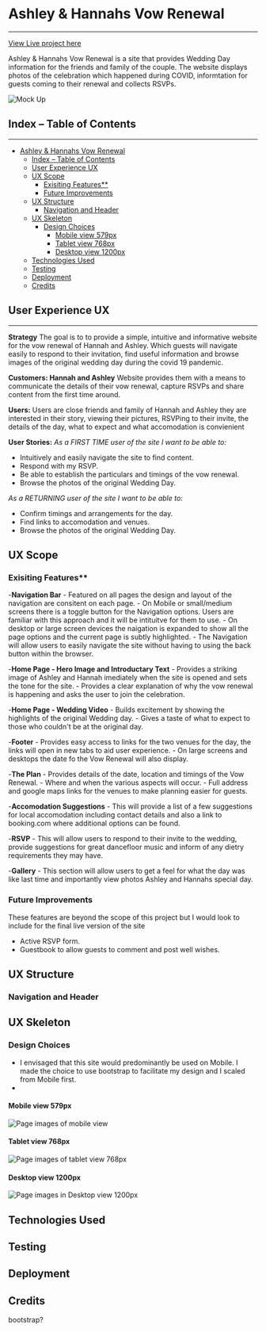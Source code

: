 # Ashley & Hannahs Vow Renewal
***
[View Live project here](https://janebmckenna.github.io/milestone-project-1/)

Ashley & Hannahs Vow Renewal is a site that provides Wedding Day information for the friends and family of the couple. The website displays photos of the celebration which happened during COVID, informtation for guests coming to their renewal and collects RSVPs. 

![Mock Up](assets/images/Ashley%20%26%20Hannah%20diff%20viewports.png)

## Index – Table of Contents
***
- [Ashley \& Hannahs Vow Renewal](#ashley--hannahs-vow-renewal)
  - [Index – Table of Contents](#index--table-of-contents)
  - [User Experience UX](#user-experience-ux)
  - [UX Scope](#ux-scope)
    - [Exisiting Features\*\*](#exisiting-features)
    - [Future Improvements](#future-improvements)
  - [UX Structure](#ux-structure)
    - [Navigation and Header](#navigation-and-header)
  - [UX Skeleton](#ux-skeleton)
    - [Design Choices](#design-choices)
      - [Mobile view 579px](#mobile-view-579px)
      - [Tablet view 768px](#tablet-view-768px)
      - [Desktop view 1200px](#desktop-view-1200px)
  - [Technologies Used](#technologies-used)
  - [Testing](#testing)
  - [Deployment](#deployment)
  - [Credits](#credits)

## User Experience UX
***
**Strategy**
The goal is to  to provide a simple, intuitive and informative website for the vow renewal of Hannah and Ashley. Which guests will navigate easily to respond to their invitation, find useful information and browse images of the original wedding day during the covid 19 pandemic.

**Customers: Hannah and Ashley**
Website provides them with a means to communicate the details of their vow renewal, capture RSVPs and share content from the first time around.

**Users:**
Users are close friends and family of Hannah and Ashley they are interested in their story, viewing their pictures, RSVPing to their invite, the details of the day, what to expect and what accomodation is convienient 

**User Stories:**
_As a FIRST TIME user of the site I want to be able to:_
* Intuitively and easily navigate the site to find content.
* Respond with my RSVP.
* Be able to establish the particulars and timings of the vow renewal.
* Browse the photos of the original Wedding Day.

_As a RETURNING user of the site I want to be able to:_
* Confirm timings and arrangements for the day.
* Find links to accomodation and venues.
* Browse the photos of the original Wedding Day.

## UX Scope 
### Exisiting Features**

-**Navigation Bar**
    - Featured on all pages the design and layout of the navigation are consitent on each page. 
    - On Mobile or small/medium screens there is a toggle button for the Navigation options. Users are familiar with this approach and it will be intituitve for them to use. 
    - On desktop or large screen devices the naigation is expanded to show all the page options and the current page is subtly highlighted. 
    - The Navigation will allow users to easily navigate the site without having to using the back button within the browser. 

-**Home Page - Hero Image and Introductary Text**
    - Provides a striking image of Ashley and Hannah imediately when the site is opened and sets the tone for the site. 
    - Provides a clear explanation of why the vow renewal is happening and asks the user to join the celebration. 

-**Home Page - Wedding Video**
    - Builds excitement by showing the highlights of the original Wedding day.
    - Gives a taste of what to expect to those who couldn't be at the original day.

-**Footer**
    - Provides easy access to links for the two venues for the day, the links will open in new tabs to aid user experience. 
    - On large screens and desktops the date fo the Vow Renewal will also display. 

-**The Plan**
    - Provides details of the date, location and timings of the Vow Renewal. 
    - Where and when the various aspects will occur.
    - Full address and google maps links for the venues to make planning easier for guests. 

-**Accomodation Suggestions**
    - This will provide a list of a few suggestions for local accomodation including contact details and also a link to booking.com where additional options can be found. 

-**RSVP**
    - This will allow users to respond to their invite to the wedding, provide suggestions for great dancefloor music and inform of any dietry requirements they may have. 

-**Gallery**
    - This section will allow users to get a feel for what the day was like last time and importantly view photos Ashley and Hannahs special day.

### Future Improvements
These features are beyond the scope of this project but I would look to include for the final live version of the site
- Active RSVP form.
- Guestbook to allow guests to comment and post well wishes. 

## UX Structure

### Navigation and Header

## UX Skeleton

### Design Choices

- I envisaged that this site would predominantly be used on Mobile. I made the choice to use bootstrap to facilitate my design and I scaled from Mobile first.
- 
  
#### Mobile view 579px
<!-- ![home](assets/wireframes/index.html%20(576px).png) ![plan](assets/wireframes/plan.html%20(576px).png)
<br>
![gallery](assets/wireframes/gallery.html%20(576px).png) ![RSVP](assets/wireframes/rsvp.html%20(576px)%20.png) -->
![Page images of mobile view](assets/wireframes/Mobile%20view%20579px.png)
#### Tablet view 768px
<!-- ![home](assets/wireframes/index.html%20(768px).png) ![plan](assets/wireframes/plan.html%20(768px).png)
<br>
![gallery](assets/wireframes/gallery.html%20(768px).png) ![RSVP](assets/wireframes/rsvp.html%20(768px).png) -->
![Page images of tablet view 768px](assets/wireframes/Tablet%20view%20678px.png)
#### Desktop view 1200px
<!-- ![home](assets/wireframes/index.html%20(1200px).png) ![plan](assets/wireframes/plan.html%20(1200px).png)
<br>
![gallery](assets/wireframes/gallery.html%20(1200px).png) ![RSVP](assets/wireframes/rsvp.html%20(1200px).png) -->
![Page images in Desktop view 1200px](assets/wireframes/Desktop%20view%201200px.png)
## Technologies Used

## Testing

## Deployment

## Credits
bootstrap?
